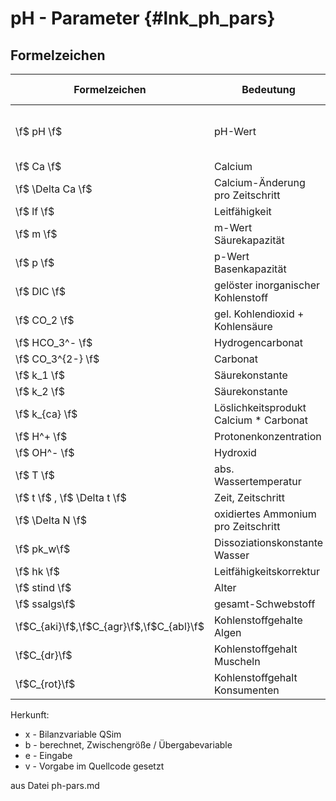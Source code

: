 pH - Parameter {#lnk_ph_pars}
===========================

## Formelzeichen ##

| Formelzeichen  	| Bedeutung					| (Wert) Dimension   	| Variablenname Quellcode 	| Herkunft    | 
| ------------- 	| -----------				| ----------- 	| -----------				| ----------- | 
| \f$ pH \f$    	| pH-Wert 					|negativer dekadischer Logarithmus der Protonenkonzentration im mol/l | vph   |  x |
| \f$ Ca \f$    	| Calcium     				| mg/l    		| Ca     		| x |
| \f$ \Delta Ca \f$ | Calcium-Änderung pro Zeitschritt| mg/l	| dca			| b |
| \f$ lf \f$    	| Leitfähigkeit				| \f$ \mu S/cm\f$| lf 			| x |
| \f$ m \f$      	| m-Wert Säurekapazität		| mmol/l		| mw    		| x |
| \f$ p \f$      	| p-Wert Basenkapazität		| mmol/l		| pw    		| x |
| \f$ DIC \f$   	| gelöster inorganischer Kohlenstoff |mol/l | c				| b |
| \f$ CO_2 \f$   	| gel. Kohlendioxid + Kohlensäure | mol/l  	| moco2			| b |
| \f$ HCO_3^- \f$   | Hydrogencarbonat  		| mol/l    		| mohco3		| b |
| \f$ CO_3^{2-} \f$ | Carbonat  				| mol/l    		| moco3			| b |
| \f$ k_1 \f$    	| Säurekonstante  			| mol/l    		| k1			| b |
| \f$ k_2 \f$    	| Säurekonstante  			| mol/l    		| k2			| b |
| \f$ k_{ca} \f$ 	| Löslichkeitsprodukt Calcium * Carbonat | \f$ mol^2/l^2 \f$| kca	| b |
| \f$ H^+ \f$    	| Protonenkonzentration		| mol/l    		| h				| b |
| \f$ OH^- \f$   	| Hydroxid  				| mol/l    		| oh			| b |
| \f$ T \f$      	| abs. Wassertemperatur  	| K      		| abst=tempw+273.16| x |
| \f$ t \f$ , \f$ \Delta t \f$| Zeit, Zeitschritt | d 			| - , tflie 	| e |
| \f$ \Delta N \f$  | oxidiertes Ammonium pro Zeitschritt | mgN/l | susns		| b |
| \f$ pk_w\f$ 		| Dissoziationskonstante Wasser | - 		| pkw 			| b |
| \f$ hk \f$ 		| Leitfähigkeitskorrektur 	| - 			| hk 			| b |
| \f$ stind \f$ 	| Alter						| min 			| stind 		| x |
| \f$ ssalgs\f$ 	| gesamt-Schwebstoff		| mg/l 			| ssalg 		| x |
| \f$C_{aki}\f$,\f$C_{agr}\f$,\f$C_{abl}\f$|Kohlenstoffgehalte Algen|0,48 gC/gBio|caki,cagr,cabl|v |
|\f$C_{dr}\f$	|Kohlenstoffgehalt Muscheln	| 0,38 gC/gBio	|cdr			| v |
|\f$C_{rot}\f$ |Kohlenstoffgehalt Konsumenten|0,45 gC/gBio	|crot			| v |

Herkunft:
+ x - Bilanzvariable QSim
+ b - berechnet, Zwischengröße / Übergabevariable
+ e - Eingabe
+ v - Vorgabe im Quellcode gesetzt


aus Datei ph-pars.md
